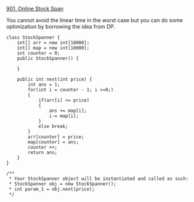[901. Online Stock Span](https://leetcode.com/problems/online-stock-span/)

You cannot avoid the linear time in the worst case but you can do some optimization by borrowing the idea from DP.

```
class StockSpanner {
    int[] arr = new int[10000];
    int[] map = new int[10000];
    int counter = 0;
    public StockSpanner() {
        
    }
    
    public int next(int price) {
        int ans = 1;
        for(int i = counter - 1; i >=0;)
        {
            if(arr[i] <= price)
            {
                ans += map[i];
                i-= map[i];
            }
            else break;
        }
        arr[counter] = price;
        map[counter] = ans;
        counter ++;
        return ans;
    }
}

/**
 * Your StockSpanner object will be instantiated and called as such:
 * StockSpanner obj = new StockSpanner();
 * int param_1 = obj.next(price);
 */
```
